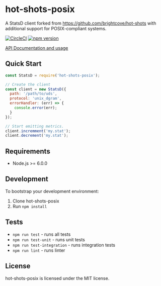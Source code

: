 # hot-shots-posix

A StatsD client forked from https://github.com/brightcove/hot-shots with additional support for POSIX-compliant systems.

[![CircleCI](https://circleci.com/gh/msindwan/hot-shots-posix.svg?style=svg)](https://circleci.com/gh/msindwan/hot-shots) [![npm version](https://badge.fury.io/js/hot-shots-posix.svg)](https://badge.fury.io/js/hot-shots-posix)

[API Documentation and usage](https://msindwan.github.io/hot-shots-posix/)

## Quick Start

```js
const StatsD = require('hot-shots-posix');

// Create the client
const client = new StatsD({
  path: '/path/to/uds',
  protocol: 'unix_dgram',
  errorHandler: (err) => {
    console.error(err);
  }
});

// Start emitting metrics.
client.incremment('my.stat');
client.decrement('my.stat');
```

## Requirements

* Node.js >= 6.0.0

## Development

To bootstrap your development environment:

1. Clone hot-shots-posix
2. Run `npm install`

## Tests

- `npm run test` - runs all tests
- `npm run test-unit` - runs unit tests
- `npm run test-integration` - runs integration tests
- `npm run lint` - runs linter

## License

hot-shots-posix is licensed under the MIT license.
